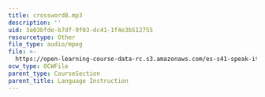 ```yaml
---
title: crossword8.mp3
description: ''
uid: 3a03bfde-b7df-9f03-dc41-1f4e3b512755
resourcetype: Other
file_type: audio/mpeg
file: >-
  https://open-learning-course-data-rc.s3.amazonaws.com/es-s41-speak-italian-with-your-mouth-full-spring-2012/3a03bfdeb7df9f03dc411f4e3b512755_crossword8.mp3
ocw_type: OCWFile
parent_type: CourseSection
parent_title: Language Instruction
---
```

